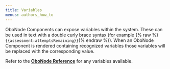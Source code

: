 ```yaml
---
title: Variables
menus: authors_how_to
---
```


OboNode Components can expose variables within the system. These can be used in text with a double curly brace syntax (for example {% raw %}`{{assessment:attemptsRemaining}}`{% endraw %}). When an OboNode Component is rendered containing recognized variables those variables will be replaced with the corresponding value.

Refer to the [**OboNode Reference**](obo_reference.md) for any variables available.
